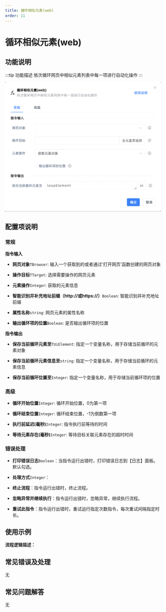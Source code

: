 ```yaml
---
title: 循环相似元素(web)
order: 11
---
```


# 循环相似元素(web)

## 功能说明

:::tip 功能描述
依次循环网页中相似元素列表中每一项进行自动化操作
:::

![循环相似元素(web)](../../../assets/循环相似元素(web)_command.png)

## 配置项说明

### 常规

**指令输入**

- **网页对象**`TBrowser`: 输入一个获取到的或者通过'打开网页'函数创建的网页对象

- **操作目标**`TTarget`: 选择需要操作的网页元素

- **元素操作**`Integer`: 获取的元素信息

- **智能识别并补充地址前缀（http://或https://）**`Boolean`: 智能识别并补充地址前缀

- **属性名称**`string`: 网页元素的属性名称

- **输出循环项的位置**`Boolean`: 是否输出循环项的位置


**指令输出**

- **保存当前循环元素至**`TUiElement`: 指定一个变量名称，用于存储当前循环的元素对象

- **保存当前循环元素信息至**`string`: 指定一个变量名称，用于存储当前循环的元素信息

- **保存当前循环位置至**`Integer`: 指定一个变量名称，用于存储当前循环项的位置

### 高级

- **循环开始位置**`Integer`: 循环开始位置，0为第一项

- **循环结束位置**`Integer`: 循环结束位置，-1为倒数第一项

- **执行前延迟(毫秒)**`Integer`: 指令执行前等待的时间

- **等待元素存在(毫秒)**`Integer`: 等待目标关联元素存在的超时时间

### 错误处理

- **打印错误日志**`Boolean`：当指令运行出错时，打印错误日志到【日志】面板。默认勾选。

- **处理方式**`Integer`：

 - **终止流程**：指令运行出错时，终止流程。

 - **忽略异常并继续执行**：指令运行出错时，忽略异常，继续执行流程。

 - **重试此指令**：指令运行出错时，重试运行指定次数指令，每次重试间隔指定时长。

## 使用示例

**流程逻辑描述：** 

## 常见错误及处理

无

## 常见问题解答

无

